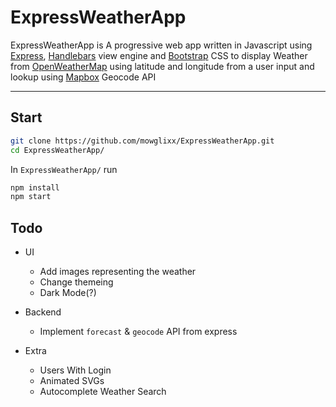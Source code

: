 # ExpressWeatherApp

ExpressWeatherApp is A progressive web app written in Javascript using [Express](https://expressjs.com/), [Handlebars](https://www.npmjs.com/package/hbs) view engine and [Bootstrap](https://getbootstrap.com/) CSS to display Weather from [OpenWeatherMap](openweathermap.org) using latitude and longitude from a user input and lookup using [Mapbox](https://mapbox.com) Geocode API

---

## Start

```sh
git clone https://github.com/mowglixx/ExpressWeatherApp.git
cd ExpressWeatherApp/
```

In `ExpressWeatherApp/` run

```sh
npm install
npm start
```

## Todo

- UI
    - Add images representing the weather
    - Change themeing
    - Dark Mode(?)

- Backend
    - Implement `forecast` & `geocode` API from express

- Extra    
    - Users With Login
    - Animated SVGs
    - Autocomplete Weather Search
